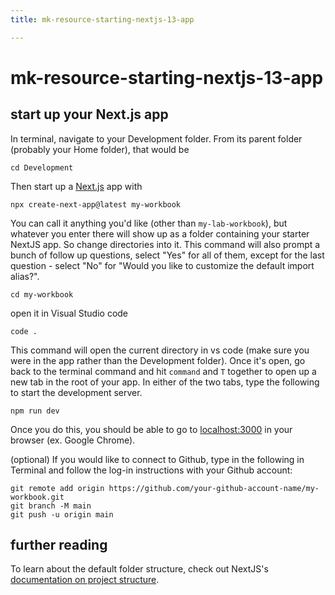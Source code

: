 ```yaml
---
title: mk-resource-starting-nextjs-13-app

---
```


# mk-resource-starting-nextjs-13-app



## start up your Next.js app

In terminal, navigate to your Development folder. From its parent folder (probably your Home folder), that would be
```
cd Development
```

Then start up a [Next.js](https://nextjs.org/) app with

```
npx create-next-app@latest my-workbook
```

You can call it anything you'd like (other than `my-lab-workbook`), but whatever you enter there will show up as a folder containing your starter NextJS app. So change directories into it. This command will also prompt a bunch of follow up questions, select "Yes" for all of them, except for the last question - select "No" for "Would you like to customize the default import alias?".
```
cd my-workbook
```
open it in Visual Studio code
```
code .
```
This command will open the current directory in vs code (make sure you were in the app rather than the Development folder). Once it's open, go back to the terminal command and hit `command` and `T` together to open up a new tab in the root of your app. In either of the two tabs, type the following to start the development server.

```
npm run dev
```
Once you do this, you should be able to go to [localhost:3000](http://localhost:3000/) in your browser (ex. Google Chrome).

(optional) If you would like to connect to Github, type in the following in Terminal and follow the log-in instructions with your Github account:

```
git remote add origin https://github.com/your-github-account-name/my-workbook.git
git branch -M main
git push -u origin main
```

## further reading

To learn about the default folder structure, check out NextJS's [documentation on project structure](https://nextjs.org/docs/getting-started/project-structure).

